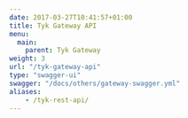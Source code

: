 ```yaml
---
date: 2017-03-27T10:41:57+01:00
title: Tyk Gateway API
menu:
  main:
    parent: Tyk Gateway
weight: 3
url: "/tyk-gateway-api"
type: "swagger-ui"
swagger: "/docs/others/gateway-swagger.yml"
aliases:
    - /tyk-rest-api/
---
```

